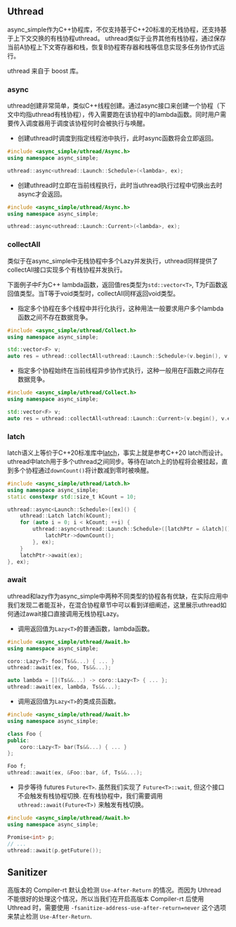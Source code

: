 ## Uthread

async_simple作为C++协程库，不仅支持基于C++20标准的无栈协程，还支持基于上下文交换的有栈协程uthread。
uthread类似于业界其他有栈协程，通过保存当前A协程上下文寄存器和栈，恢复B协程寄存器和栈等信息实现多任务协作式运行。

uthread 来自于 boost 库。

### async

uthread创建非常简单，类似C++线程创建。通过async接口来创建一个协程（下文中均指uthread有栈协程），传入需要跑在该协程中的lambda函数。同时用户需要传入调度器用于调度该协程何时会被执行与唤醒。

- 创建uthread时调度到指定线程池中执行，此时async函数将会立即返回。

```cpp
#include <async_simple/uthread/Async.h>
using namespace async_simple;

uthread::async<uthread::Launch::Schedule>(<lambda>, ex);
```

- 创建uthread时立即在当前线程执行，此时当uthread执行过程中切换出去时async才会返回。

```cpp
#include <async_simple/uthread/Async.h>
using namespace async_simple;

uthread::async<uthread::Launch::Current>(<lambda>, ex);
```

###  collectAll

类似于在async_simple中无栈协程中多个Lazy并发执行，uthread同样提供了collectAll接口实现多个有栈协程并发执行。

下面例子中F为C++ lambda函数，返回值res类型为`std::vector<T>`, T为F函数返回值类型。当T等于void类型时，collectAll同样返回void类型。

- 指定多个协程在多个线程中并行化执行，这种用法一般要求用户多个lambda函数之间不存在数据竞争。

```cpp
#include <async_simple/uthread/Collect.h>
using namespace async_simple;

std::vector<F> v;
auto res = uthread::collectAll<uthread::Launch::Schedule>(v.begin(), v.end(), ex);
```

- 指定多个协程始终在当前线程异步协作式执行，这种一般用在F函数之间存在数据竞争。

```cpp
#include <async_simple/uthread/Collect.h>
using namespace async_simple;

std::vector<F> v;
auto res = uthread::collectAll<uthread::Launch::Current>(v.begin(), v.end(), ex);
```

### latch

latch语义上等价于C++20标准库中[latch](https://en.cppreference.com/w/cpp/thread/latch)，事实上就是参考C++20 latch而设计。uthread中latch用于多个uthread之间同步。等待在latch上的协程将会被挂起，直到多个协程通过`downCount()`将计数减到零时被唤醒。

```cpp
#include <async_simple/uthread/Latch.h>
using namespace async_simple;
static constexpr std::size_t kCount = 10;

uthread::async<Launch::Schedule>([ex]() {
    uthread::Latch latch(kCount);
    for (auto i = 0; i < kCount; ++i) {
        uthread::async<uthread::Launch::Schedule>([latchPtr = &latch]() {
            latchPtr->downCount();
        }, ex);
    }
    latchPtr->await(ex);
}, ex);
```

### await

uthread和lazy作为async_simple中两种不同类型的协程各有优缺，在实际应用中我们发现二者能互补，在混合协程章节中可以看到详细阐述，这里展示uthread如何通过await接口直接调用无栈协程Lazy。

- 调用返回值为`Lazy<T>`的普通函数，lambda函数。

```cpp
#include <async_simple/uthread/Await.h>
using namespace async_simple;

coro::Lazy<T> foo(Ts&&...) { ... }
uthread::await(ex, foo, Ts&&...);

auto lambda = [](Ts&&...) -> coro::Lazy<T> { ... };
uthread::await(ex, lambda, Ts&&...);
```

- 调用返回值为`Lazy<T>`的类成员函数。

```cpp
#include <async_simple/uthread/Await.h>
using namespace async_simple;

class Foo {
public:
    coro::Lazy<T> bar(Ts&&...) { ... }
};

Foo f;
uthread::await(ex, &Foo::bar, &f, Ts&&...);
```

- 异步等待 futures `Future<T>`. 虽然我们实现了 `Future<T>::wait`, 但这个接口不会触发有栈协程切换. 在有栈协程中，我们需要调用 `uthread::await(Future<T>)` 来触发有栈切换。

```cpp
#include <async_simple/uthread/Await.h>
using namespace async_simple;

Promise<int> p;
// ...
uthread::await(p.getFuture());
```

## Sanitizer

高版本的 Compiler-rt 默认会检测 `Use-After-Return` 的情况。而因为 Uthread 不能很好的处理这个情况，所以当我们在开启高版本 Compiler-rt 后使用 Uthread 时，需要使用 `-fsanitize-address-use-after-return=never` 这个选项来禁止检测 `Use-After-Return`.
